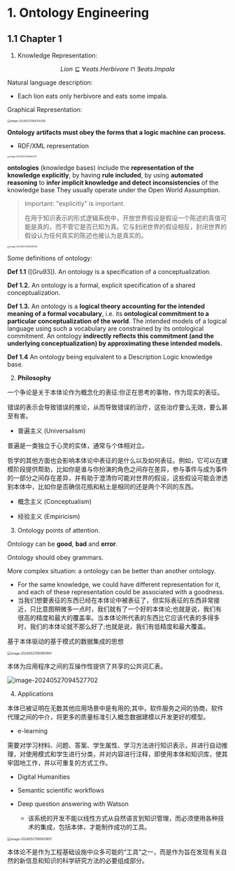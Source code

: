 # 1. Ontology Engineering

## 1.1 Chapter 1

1. Knowledge Representation:

$$
Lion\sqsubseteq \forall eats.Herbivore\sqcap \exists eats.Impala
$$

Natural language description:

- Each lion eats only herbivore and eats some impala.

Graphical Representation:

<img src="C:\Users\Micro\AppData\Roaming\Typora\typora-user-images\image-20240527084704358.png" alt="image-20240527084704358" style="zoom:42%;" />

**Ontology artifacts must obey the forms that a logic machine can process.**

+ RDF/XML representation 

<img src="C:\Users\Micro\AppData\Roaming\Typora\typora-user-images\image-20240527084842175.png" alt="image-20240527084842175" style="zoom:33%;" />



**ontologies** (knowledge bases) include the **representation of the knowledge explicitly**, by having **rule included**, by using **automated reasoning** to **infer implicit knowledge and detect inconsistencies** of the knowledge base They usually operate under the Open World Assumption.

> Important: "explicitly" is important.
>
> 在用于知识表示的形式逻辑系统中，开放世界假设是假设一个陈述的真值可能是真的，而不管它是否已知为真。它与封闭世界的假设相反，封闭世界的假设认为任何真实的陈述也被认为是真实的。



<img src="C:\Users\Micro\AppData\Roaming\Typora\typora-user-images\image-20240527085509430.png" alt="image-20240527085509430" style="zoom:33%;" />

Some definitions of ontology:

**Def 1.1** ([Gru93]). An ontology is a specification of a conceptualization.

**Def 1.2.** An ontology is a formal, explicit specification of a shared conceptualization.

**Def 1.3.** An ontology is a **logical theory accounting for the intended meaning of a formal vocabulary**, i.e. its **ontological commitment to a particular conceptualization of the world**. The intended models of a logical language using such a vocabulary are constrained by its ontological commitment. An ontology **indirectly reflects this commitment (and the underlying conceptualization) by approximating these intended models.**

**Def 1.4** An ontology being equivalent to a Description Logic knowledge base.



2. **Philosophy**

一个争论是关于本体论作为概念化的表征:你正在思考的事物，作为现实的表征。

错误的表示会导致错误的推论，从而导致错误的治疗，这些治疗要么无效，要么甚至有害。

+ 普遍主义 (Universalism)

普遍是一类独立于心灵的实体，通常与个体相对立。

哲学的其他方面也会影响本体论中表征的是什么以及如何表征。例如，它可以在建模阶段提供帮助，比如你是谁与你扮演的角色之间存在差异，参与事件与成为事件的一部分之间存在差异，并有助于澄清你可能对世界的假设，这些假设可能会渗透到本体中，比如你是否确信花瓶和粘土是相同的还是两个不同的东西。

+ 概念主义 (Conceptualism)

+ 经验主义 (Empiricism)



3. Ontology points of attention.

Ontology can be **good**, **bad** and **error**.

Ontology should obey grammars.

More complex situation: a ontology can be better than another ontology.

+ For the same knowledge, we could have different representation for it, and each of these representation could be associated with a goodness.
+ 当我们想要表征的东西已经在本体论中被表征了，但实际表征的东西非常接近，只比意图稍微多一点时，我们就有了一个好的本体论;也就是说，我们有很高的精度和最大的覆盖率。当本体论所代表的东西比它应该代表的多得多时，我们的本体论就不那么好了;也就是说，我们有低精度和最大覆盖。



基于本体驱动的基于模式的数据集成的思想

<img src="C:\Users\Micro\AppData\Roaming\Typora\typora-user-images\image-20240527093951901.png" alt="image-20240527093951901" style="zoom:50%;" />

本体为应用程序之间的互操作性提供了共享的公共词汇表。

![image-20240527094527702](C:\Users\Micro\AppData\Roaming\Typora\typora-user-images\image-20240527094527702.png)

4. Applications

本体已被证明在无数其他应用场景中是有用的;其中，软件服务之间的协商，软件代理之间的中介，将更多的质量标准引入概念数据建模以开发更好的模型。

+ e-learning

需要对学习材料、问题、答案、学生属性、学习方法进行知识表示，并进行自动推理，对使用模式和学生进行分类，并对内容进行注释，即使用本体和知识库，使其牢固地工作，并以可重复的方式工作。

+ Digital Humanities

+ Semantic scientific workflows
+ Deep question answering with Watson
  + 该系统的开发不能以线性方式从自然语言到知识管理，而必须使用各种技术的集成，包括本体，才能制作成功的工具。

<img src="C:\Users\Micro\AppData\Roaming\Typora\typora-user-images\image-20240527095931957.png" alt="image-20240527095931957" style="zoom:50%;" />

本体论不是作为工程基础设施中众多可能的“工具”之一，而是作为旨在发现有关自然的新信息和知识的科学研究方法的必要组成部分。





